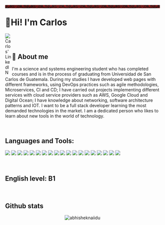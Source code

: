 

 <img align="left" alt="Carlos' LinkedIN" width="100%" height="10px" src="/patron git.jpg" />

# 👋Hi! I'm Carlos

<a href="linkedin.com/in/carlos-garcía-6b7a4a189">
  <img align="left" alt="Carlos' LinkedIN" width="22px" src="https://raw.githubusercontent.com/peterthehan/peterthehan/master/assets/linkedin.svg" />
</a>

<br>
<br>

## :dart: About me

I'm a science and systems engineering student who has completed courses and is in the process of graduating from Universidad de San Carlos de Guatemala. During my studies I have developed web pages with different frameworks, using DevOps practices such as agile methodologies, Microservices, CI and CD; I have carried out projects implementing different services with cloud service providers such as AWS, Google Cloud and Digital Ocean; I have knowledge about networking, software architecture patterns and IOT. I want to be a full stack developer learning the most demanded technologies in the market. I am a dedicated person who likes to learn about new tools in the world of technology.

<br>

## Languages and Tools:

<code><img height="40" src="https://edpereda.github.io/Portfolio/sources/logos/languages/html.png"></code>
<code><img height="40" src="https://cdn-icons-png.flaticon.com/512/5968/5968242.png"></code>
<code><img height="40" src="https://upload.wikimedia.org/wikipedia/commons/thumb/d/d4/Javascript-shield.svg/1200px-Javascript-shield.svg.png"></code>
<code><img height="40" src="https://everythingiknows.com/wp-content/uploads/2022/04/node-js-new.png"></code>
<code><img height="20" src="https://www.atatus.com/images/devicon/icon-express.svg"></code>
<code><img height="40" src="https://upload.wikimedia.org/wikipedia/commons/thumb/a/a7/React-icon.svg/2300px-React-icon.svg.png"></code>
<code><img height="40" src="https://cdn.worldvectorlogo.com/logos/redux.svg"></code>
<code><img height="45" src="https://img.icons8.com/color/480/java-web-token.png"></code>
<code><img height="30" src="https://seeklogo.com/images/T/tailwind-css-logo-5AD4175897-seeklogo.com.png"></code>
<code><img height="40" src="https://www.docker.com/wp-content/uploads/2022/03/Moby-logo.png"></code>
<code><img height="40" src="https://img.icons8.com/color/480/mongodb.png"></code>
<code><img height="45" src="https://cdn.iconscout.com/icon/free/png-256/postgresql-11-1175122.png"></code>
<code><img height="40" src="https://lirp.cdn-website.com/aa0ef369/dms3rep/multi/opt/google-cloud-icon-400w.png"></code>
<code><img height="40" src="https://www.drupal.org/files/project-images/aws-logo.png"></code>
<code><img height="40" src="https://upload.wikimedia.org/wikipedia/commons/thumb/0/0a/Python.svg/768px-Python.svg.png"></code>
<code><img height="45" src="https://cdn-icons-png.flaticon.com/512/226/226772.png"></code>
<code><img height="60" src="https://brandlogos.net/wp-content/uploads/2021/11/git-logo.png"></code>
<code><img height="45" src="https://cdn-icons-png.flaticon.com/512/25/25231.png"></code>
<code><img height="40" src="https://www.delta-n.nl/wp-content/uploads/2019/07/DevOps-Pipeline-800.png"></code>

<br>

## English level: B1

<br>

## Github stats
<p align="center"> <img src="https://github-readme-stats.vercel.app/api?username=Car1osGarcia&icons=true&theme=gotham" alt="abhisheknaiidu" />



